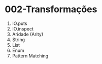 # 002-Transformações

1. IO.puts
2. IO.inspect
3. Aridade (Arity)
4. String
5. List
6. Enum
7. Pattern Matching
